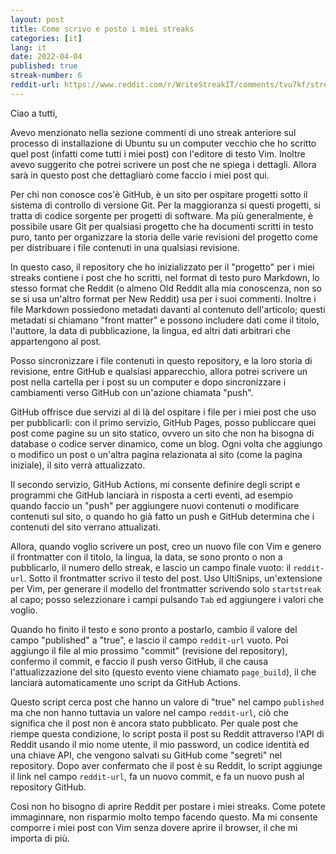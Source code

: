```yaml
---
layout: post
title: Come scrivo e posto i miei streaks
categories: [it]
lang: it
date: 2022-04-04
published: true
streak-number: 6
reddit-url: https://www.reddit.com/r/WriteStreakIT/comments/tvu7kf/streak_6_come_scrivo_e_posto_i_miei_streaks/
---
```

Ciao a tutti,

Avevo menzionato nella sezione commenti di uno streak anteriore sul processo di installazione di Ubuntu su un computer vecchio che ho scritto quel post (infatti come tutti i miei post) con l'editore di testo Vim. Inoltre avevo suggerito che potrei scrivere un post che ne spiega i dettagli. Allora sarà in questo post che dettagliarò come faccio i miei post qui.

Per chi non conosce cos'è GitHub, è un sito per ospitare progetti sotto il sistema di controllo di versione Git. Per la maggioranza si questi progetti, si tratta di codice sorgente per progetti di software. Ma più generalmente, è possibile usare Git per qualsiasi progetto che ha documenti scritti in testo puro, tanto per organizzare la storia delle varie revisioni del progetto come per distribuare i file contenuti in una qualsiasi revisione.

In questo caso, il repository che ho inizializzato per il "progetto" per i miei streaks contiene i post che ho scritti, nel format di testo puro Markdown, lo stesso format che Reddit (o almeno Old Reddit alla mia conoscenza, non so se si usa un'altro format per New Reddit) usa per i suoi commenti. Inoltre i file Markdown possiedono metadati davanti al contenuto dell'articolo; questi metadati si chiamano "front matter" e possono includere dati come il titolo, l'auttore, la data di pubblicazione, la lingua, ed altri dati arbitrari che appartengono al post.

Posso sincronizzare i file contenuti in questo repository, e la loro storia di revisione, entre GitHub e qualsiasi apparecchio, allora potrei scrivere un post nella cartella per i post su un computer e dopo sincronizzare i cambiamenti verso GitHub con un'azione chiamata "push".

GitHub offrisce due servizi al di là del ospitare i file per i miei post che uso per pubblicarli: con il primo servizio, GitHub Pages, posso publiccare quei post come pagine su un sito statico, ovvero un sito che non ha bisogna di database o codice server dinamico, come un blog. Ogni volta che aggiungo o modifico un post o un'altra pagina relazionata al sito (come la pagina iniziale), il sito verrà attualizzato.

Il secondo servizio, GitHub Actions, mi consente definire degli script e programmi che GitHub lanciarà in risposta a certi eventi, ad esempio quando faccio un "push" per aggiungere nuovi contenuti o modificare contenuti sul sito, o quando ho già fatto un push e GitHub determina che i contenuti del sito verrano attualizati.

Allora, quando voglio scrivere un post, creo un nuovo file con Vim e genero il frontmatter con il titolo, la lingua, la data, se sono pronto o non a pubblicarlo, il numero dello streak, e lascio un campo finale vuoto: il `reddit-url`. Sotto il frontmatter scrivo il testo del post. Uso UltiSnips, un'extensione per Vim, per generare il modello del frontmatter scrivendo solo `startstreak` al capo; posso selezzionare i campi pulsando `Tab` ed aggiungere i valori che voglio.

Quando ho finito il testo e sono pronto a postarlo, cambio il valore del campo "published" a "true", e lascio il campo `reddit-url` vuoto. Poi aggiungo il file al mio prossimo "commit" (revisione del repository), confermo il commit, e faccio il push verso GitHub, il che causa l'attualizzazione del sito (questo evento viene chiamato `page_build`), il che lanciarà automaticamente uno script da GitHub Actions.

Questo script cerca post che hanno un valore di "true" nel campo `published` ma che non hanno tuttavia un valore nel campo `reddit-url`, ciò che significa che il post non è ancora stato pubblicato. Per quale post che riempe questa condizione, lo script posta il post su Reddit attraverso l'API di Reddit usando il mio nome utente, il mio password, un codice identità ed una chiave API, che vengono salvati su GitHub come "segreti" nel repository. Dopo aver confermato che il post è su Reddit, lo script aggiunge il link nel campo `reddit-url`, fa un nuovo commit, e fa un nuovo push al repository GitHub.

Così non ho bisogno di aprire Reddit per postare i miei streaks. Come potete immaginnare, non risparmio molto tempo facendo questo. Ma mi consente comporre i miei post con Vim senza dovere aprire il browser, il che mi importa di più.
